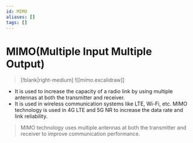 ```yaml
---
id: MIMO
aliases: []
tags: []
---
```


# MIMO(Multiple Input Multiple Output)

> [!blank|right-medium]
> ![[mimo.excalidraw]]

- It is used to increase the capacity of a radio link by using multiple antennas at both the transmitter and receiver.
- It is used in wireless communication systems like LTE, Wi-Fi, etc. MIMO technology is used in 4G LTE and 5G NR to increase the data rate and link reliability.

> MIMO technology uses multiple antennas at both the transmitter and receiver to improve communication performance.
